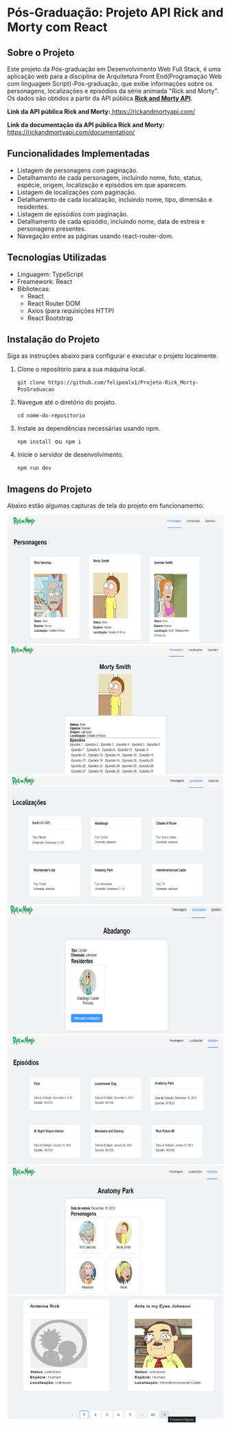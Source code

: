 
<body>

<h1>Pós-Graduação: Projeto API Rick and Morty com React</h1>

<h2>Sobre o Projeto</h2>
<p>
  Este projeto da Pós-graduação em Desenvolvimento Web Full Stack, é uma aplicação web para a disciplina de Arquitetura Front End(Programação Web com linguagem Script)-Pós-graduação,  que exibe informações sobre os personagens, localizações e episódios da série animada "Rick and Morty". 
  Os dados são obtidos a partir da API pública <b><a href="https://rickandmortyapi.com/">Rick and Morty API</a>.</b>
  <p><b>Link da API pública Rick and Morty:</b><a href="https://rickandmortyapi.com/"> https://rickandmortyapi.com/</a></p> 
  <p><b>Link da documentação da API pública Rick and Morty:</b><a href="https://rickandmortyapi.com/documentation/"> https://rickandmortyapi.com/documentation/</a></p>
</p>

<h2>Funcionalidades Implementadas</h2>
<ul>
  <li>Listagem de personagens com paginação.</li>
  <li>Detalhamento de cada personagem, incluindo nome, foto, status, espécie, origem, localização e episódios em que aparecem.</li>
  <li>Listagem de localizações com paginação.</li>
  <li>Detalhamento de cada localização, incluindo nome, tipo, dimensão e residentes.</li>
  <li>Listagem de episódios com paginação.</li>
  <li>Detalhamento de cada episódio, incluindo nome, data de estreia e personagens presentes.</li>
  <li>Navegação entre as páginas usando react-router-dom.</li>
</ul>

<h2>Tecnologias Utilizadas</h2>
<ul>
  <li>Linguagem: TypeScript</li>
  <li>Freamework: React</li>
  <li>Bibliotecas:
    <ul>
      <li>React</li>
      <li>React Router DOM</li>
      <li>Axios (para requisições HTTP)</li>
      <li>React Bootstrap</li>
    </ul>
  </li>
</ul>

<h2>Instalação do Projeto</h2>
<p>Siga as instruções abaixo para configurar e executar o projeto localmente.</p>
<ol>
  <li>Clone o repositório para a sua máquina local.</li>
  <pre><code>git clone https://github.com/felipealx1/Projeto-Rick_Morty-PosGraduacao</code></pre>
  <li>Navegue até o diretório do projeto.</li>
  <pre><code>cd nome-do-repositorio</code></pre>
  <li>Instale as dependências necessárias usando npm.</li>
  <pre><code>npm install</code> ou <code>npm i</code></pre>
  <li>Inicie o servidor de desenvolvimento.</li>
  <pre><code>npm run dev</code></pre>
</ol>

<h2>Imagens do Projeto</h2>
<p>Abaixo estão algumas capturas de tela do projeto em funcionamento:</p>
  <img src="telas/personagens.png" alt="personagens" width="600" height="300">
  <img src="telas/person-detalhado.png" alt="personagens detalhados" width="600" height="300">
  <img src="telas/localizcao.png" alt="localização" width="600" height="300">
  <img src="telas/locali-detalhada.png" alt="localização detalhada" width="600" height="300">
  <img src="telas/episodios.png" alt="episódios" width="600" height="300">
  <img src="telas/ep-detalhado.png" alt="episódios detalhados" width="600" height="300">
  <img src="telas/paginacao.png" alt="paginação" width="600" height="300">

</body>
</html>
